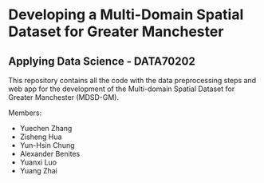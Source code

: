 # Developing a Multi-Domain Spatial Dataset for Greater Manchester
## Applying Data Science - DATA70202


This repository contains all the code with the data preprocessing steps and web app for the development of the Multi-domain Spatial Dataset for Greater Manchester (MDSD-GM).


Members:

+ Yuechen Zhang
+ Zisheng Hua
+ Yun-Hsin Chung
+ Alexander Benites
+ Yuanxi Luo
+ Yuang Zhai 

